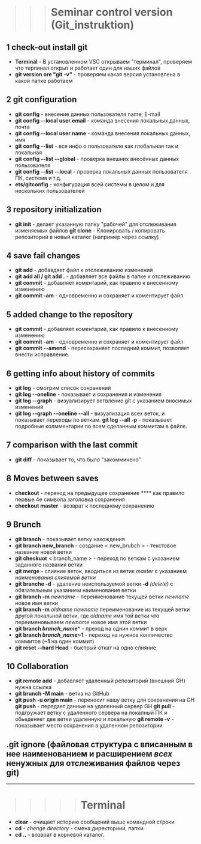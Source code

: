 >>># Seminar control version (Git_instruktion)

## 1 check-out install git
- **Terminal** - В установленном VSC открываем "терминал", проверяем что терпинал открыт и работает один для наших файлов
- **git version ore "git -v"** - проверяем какая версия установлена в какой папке работаем

## 2 git configuration
- **git config** - внесение данных пользователя name; E-mail
- **git config --local user.email** - команда внесения локальных данных, почта
- **git config --local user.name** - команда внесения локальных данных, имя
- **git config --list** - вся инфо о пользователе как глобальная так и локальная
- **git config --list --global** - проверка внешних внесённых данных пользователя
- **git config --list --local** - проверка локальных данных пользователя ПК, система и т.д.
- **ets/gitconfig** - конфигурация всей системы в целом и для нескольких пользователей

## 3 repository initialization 
- **git init** - делает указанную папку "рабочей" для отслеживания изменяемых файлов
**git clone** - Клонировать / копировать репозиторий в новый каталог (например через ссылку)

## 4 save fail changes
- **git add** - добавдяет файл к отслеживанию изменений
- **git add all / git add .** - добавляет все файлы в папке к отслеживанию 
- **git commit** - добавляет коментарий, как правило к внесенному изменению
- **git commit -am** - одновременно и сохраняет и коментирует файл
## 5 added change to the repository
- **git commit** - добавляет коментарий, как правило к внесенному изменению
- **git commit -am** - одновременно и сохраняет и коментирует файл
- **git commit --amend** - пересохраняет последний коммит, позволяет внести исправление.

## 6 getting info about history of commits
- **git log** - смотрим список сохранений
- **git log --oneline** - показывает и сохранения и изменения
- **git log --graph** - визуализирует ветвление git c указанием вносимых изменений
- **git log --graph --oneline --all** - визуализация всех веток, и показывает переходы по веткам.
**git log --all -p** - показывает подробные колмментарии по всем сделанным коммитам в файле.

## 7 comparison with the last commit
- **git diff** - показывает то, что было "закоммичено"

## 8 Moves between saves
- **checkout** - переход на предыдущее сохранение **** как правило первые 4е символа заголовка сохранения
- **checkout master** - возврат к последнему сохранению

## 9 Brunch
- **git branch** - показывает ветку нахождения
- **git branch new_branch** - создание < new_brubch > - текстовое название новой ветки 
- **git checkuot** < branch_name > - переход по веткам с указанием заданного названия ветки
- **git merge** - слияние веток, вводиться из ветик _master_ с указанием _наименования слияемой ветки_
- **git branche -d** - удаление неиспользуемой ветки **-d** _(delete)_ с обязательным указанием наименования ветки
- **git branch -m** _newname_ - переименование текущей ветки _newname_ новое имя ветки
- **git branch -m** _oldname newname_ переименование из текущей ветки другой локальной ветки, где _oldname_ имя той ветки что переименовываем _newname_ новое имя этой ветки
- **git branch _branch_name_^** - преход на однин коммит в верх
- **git branch _branch_name_~1** - переход на нужное колличество коммитов (**~1** на один коммит)
- **git reset --hard Head** - быстрый откат на одно слияние
## 10 Collaboration
- **git remote add** - добавляет удаленный репозиторий (внешний GH) нужна ссылка
- **git brunch -M main** - ветка на GitHub
- **git push -u origin main** - переносит нашу ветку для сохранения на GH
**git push** - передает данные на удаленный сервер GH
**git pull** - подгружает ветку с удаленного сервера на локалный ПК и обьеденяет две ветки удаленную и локальную
**git remote -v** - показывает место сохранения в удаленном репозитории

## __.git ignore__ (файловая структура с вписанным в нее наименованием и расширением _всех_ ненужных для отслеживания файлов через **git**)
___________
>>>>> # Terminal
- **clear** - очищает историю сообщений выше командной строки 
- **cd** - _chenge directory_ - смена директориии, папки.
- **cd ..** - возврат в корневой каталог.